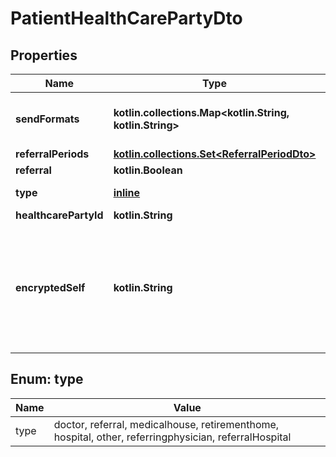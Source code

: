 
# PatientHealthCarePartyDto

## Properties
Name | Type | Description | Notes
------------ | ------------- | ------------- | -------------
**sendFormats** | **kotlin.collections.Map&lt;kotlin.String, kotlin.String&gt;** | Preferred format of exchange for diverse means of communication | 
**referralPeriods** | [**kotlin.collections.Set&lt;ReferralPeriodDto&gt;**](ReferralPeriodDto.md) | Time periods | 
**referral** | **kotlin.Boolean** |  | 
**type** | [**inline**](#TypeEnum) | Type of care/relationship. |  [optional]
**healthcarePartyId** | **kotlin.String** | UUID of the hcp. |  [optional]
**encryptedSelf** | **kotlin.String** | The base64 encoded data of this object, formatted as JSON and encrypted in AES using the random master key from encryptionKeys. |  [optional]


<a name="TypeEnum"></a>
## Enum: type
Name | Value
---- | -----
type | doctor, referral, medicalhouse, retirementhome, hospital, other, referringphysician, referralHospital



